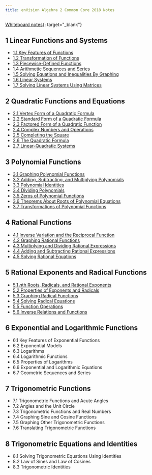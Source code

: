 ```yaml
---
title: enVision Algebra 2 Common Core 2018 Notes
---
```


[Whiteboard notes](https://1drv.ms/o/c/c4097c61e06a2b97/EpojsyS4IFdOp0qZoDZdHikBZAinLWQ3ncbWjBZVKo0vtQ?e=5egVmL){: target="_blank"}

## 1 Linear Functions and Systems

- [1.1 Key Features of Functions](./1-linear-functions-and-systems/1.1-key-features-of-functions.md)
- [1.2 Transformation of Functions](./1-linear-functions-and-systems/1.2-transformation-of-functions.md)
- [1.3 Piecewise-Defined Functions](./1-linear-functions-and-systems/1.3-piecewise-functions.md)
- [1.4 Arithmetic Sequences and Series](./1-linear-functions-and-systems/1.4-arithmetic-sequences-and-series.md)
- [1.5 Solving Equations and Inequalities By Graphing](/1-linear-functions-and-systems/1.5-solving-equations-and-inequalities-by-graphing.md)
- [1.6 Linear Systems](/1-linear-functions-and-systems/1.6-linear-systems.md)
- [1.7 Solving Linear Systems Using Matrices](./1-linear-functions-and-systems/1.7-solving-linear-systems-using-matrices.md)

## 2 Quadratic Functions and Equations

- [2.1 Vertex Form of a Quadratic Formula](./2-quadratic-functions-and-equations/2.1-vertex-form-of-a-quadratic-formula.md)
- [2.2 Standard Form of a Quadratic Formula](./2-quadratic-functions-and-equations/2.2-standard-form-of-a-quadratic-formula.md)
- [2.3 Factored Form of a Quadratic Function](./2-quadratic-functions-and-equations/2.3-factored-form-of-a-quadratic-function.md)
- [2.4 Complex Numbers and Operations](./2-quadratic-functions-and-equations/2.4-complex-numbers-and-operations.md)
- [2.5 Completing the Square](./2-quadratic-functions-and-equations/2.5-completing-the-square.md)
- [2.6 The Quadratic Formula](./2-quadratic-functions-and-equations/2.6-the-quadratic-formula.md)
- [2.7 Linear-Quadratic Systems](./2-quadratic-functions-and-equations/2.7-linear-quadratic-systems.md)

## 3 Polynomial Functions

- [3.1 Graphing Polynomial Functions](./3-polynomial-functions/3.1-graphing-polynomial-functions.md)
- [3.2 Adding, Subtracting, and Multiplying Polynomials](./3-polynomial-functions/3.2-adding-subtracting-and-multiplying-polynomials.md)
- [3.3 Polynomial Identities](./3-polynomial-functions/3.3-polynomial-identities.md)
- [3.4 Dividing Polynomials](./3-polynomial-functions/3.4-dividing-polynomials.md)
- [3.5 Zeros of Polynomial Functions](./3-polynomial-functions/3.5-zeros-of-polynomial-functions.md)
- [3.6 Theorems About Roots of Polynomial Equations](./3-polynomial-functions/3.6-theorems-about-roots-of-polynomial-equations.md)
- [3.7 Transformations of Polynomial Functions](./3-polynomial-functions/3.7-transformations-of-polynomial-functions.md)

## 4 Rational Functions

- [4.1 Inverse Variation and the Reciprocal Function](./4-rational-functions/4.1-inverse-variation-and-the-reciprocal-function.md)
- [4.2 Graphing Rational Functions](./4-rational-functions/4.2-graphing-rational-functions.md)
- [4.3 Multiplying and Dividing Rational Expressions](./4-rational-functions/4.3-multiplying-and-dividing-rational-expressions.md)
- [4.4 Adding and Subtracting Rational Expressions](./4-rational-functions/4.4-adding-and-subtracting-rational-expressions.md)
- [4.5 Solving Rational Equations](./4-rational-functions/4.5-solving-rational-equations.md)

## 5 Rational Exponents and Radical Functions

- [5.1 𝘯th Roots, Radicals, and Rational Exponents](./5-rational-exponents-and-radical-functions/5-1-nth-roots-radicals-and-rational-exponents.md)
- [5.2 Properties of Exponents and Radicals](./5-rational-exponents-and-radical-functions/5-2-properties-of-exponents-and-radicals.md)
- [5.3 Graphing Radical Functions](./5-rational-exponents-and-radical-functions/5-3-graphing-radical-functions.md)
- [5.4 Solving Radical Equations](./5-rational-exponents-and-radical-functions/5-4-solving-radical-equations.md)
- [5.5 Function Operations](./5-rational-exponents-and-radical-functions/5-5-function-operations.md)
- [5.6 Inverse Relations and Functions](./5-rational-exponents-and-radical-functions/5-6-inverse-relations-and-functions.md)

## 6 Exponential and Logarithmic Functions

- 6.1 Key Features of Exponential Functions
- 6.2 Exponential Models
- 6.3 Logarithms
- 6.4 Logarithmic Functions
- 6.5 Properties of Logarithms
- 6.6 Exponential and Logarithmic Equations
- 6.7 Geometric Sequences and Series

## 7 Trigonometric Functions

- 7.1 Trigonometric Functions and Acute Angles
- 7.2 Angles and the Unit Circle
- 7.3 Trigonometric Functions and Real Numbers
- 7.4 Graphing Sine and Cosine Functions
- 7.5 Graphing Other Trigonometric Functions
- 7.6 Translating Trigonometric Functions

## 8 Trigonometric Equations and Identities

- 8.1 Solving Trigonometric Equations Using Identities
- 8.2 Law of Sines and Law of Cosines
- 8.3 Trigonometric Identities
